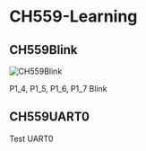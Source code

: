 # CH559-Learning

## CH559Blink
![CH559Blink](https://user-images.githubusercontent.com/10301363/105012886-00c39c80-5a82-11eb-8e16-ac04b106322d.gif)

P1_4, P1_5, P1_6, P1_7 Blink

## CH559UART0
Test UART0
